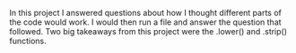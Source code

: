 In this project I answered questions about how I thought different parts of the code would work. I would then run a file and answer the question that followed.
Two big takeaways from this project were the .lower() and .strip() functions.